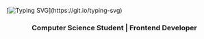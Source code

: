 [![Typing SVG](https://readme-typing-svg.demolab.com?font=Fira+Code&size=46&pause=1000&color=1FF704&center=true&vCenter=true&width=1000&lines=Hi+there+%F0%9F%91%8B%2C+I'm+Martin!)](https://git.io/typing-svg)
<h3 align="center">Computer Science Student | Frontend Developer</h3>

